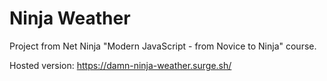# Ninja Weather

Project from Net Ninja "Modern JavaScript - from Novice to Ninja" course.

Hosted version: https://damn-ninja-weather.surge.sh/
